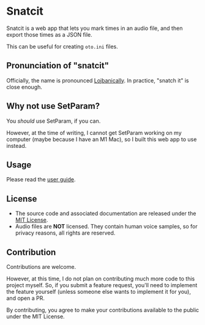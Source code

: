 # Snatcit

Snatcit is a web app that lets you mark times in an audio file, and then export those times as a JSON file.

This can be useful for creating `oto.ini` files.

## Pronunciation of "snatcit"

Officially, the name is pronounced [Lojbanically](https://lojban.github.io/cll/3/2/).
In practice, "snatch it" is close enough.

## Why not use SetParam?

You _should_ use SetParam, if you can.

However, at the time of writing, I cannot get SetParam working on my computer (maybe because I have an M1 Mac), so I built this web app to use instead.

## Usage

Please read the [user guide](./docs/user_guide.md).

## License

- The source code and associated documentation are released under the [MIT License](./LICENSE).
- Audio files are **NOT** licensed. They contain human voice samples, so for privacy reasons, all rights are reserved.

## Contribution

Contributions are welcome.

However, at this time, I do not plan on contributing much more code to this project myself. So, if you submit a feature request, you'll need to implement the feature yourself (unless someone else wants to implement it for you), and open a PR.

By contributing, you agree to make your contributions available to the public under the MIT License.
